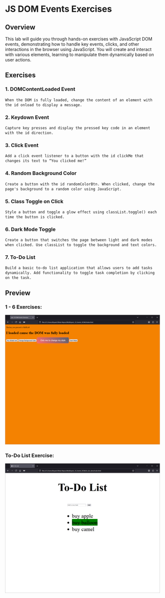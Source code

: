 # JS DOM Events Exercises

## Overview

This lab will guide you through hands-on exercises with JavaScript DOM events, demonstrating how to handle key events, clicks, and other interactions in the browser using JavaScript. You will create and interact with various elements, learning to manipulate them dynamically based on user actions.

## Exercises

### 1. DOMContentLoaded Event

    When the DOM is fully loaded, change the content of an element with the id onload to display a message.

### 2. Keydown Event

    Capture key presses and display the pressed key code in an element with the id direction.

### 3. Click Event

    Add a click event listener to a button with the id clickMe that changes its text to “You clicked me!”

### 4. Random Background Color

    Create a button with the id randomColorBtn. When clicked, change the page's background to a random color using JavaScript.

### 5. Class Toggle on Click

    Style a button and toggle a glow effect using classList.toggle() each time the button is clicked.

### 6. Dark Mode Toggle

    Create a button that switches the page between light and dark modes when clicked. Use classList to toggle the background and text colors.

### 7. To-Do List

    Build a basic to-do list application that allows users to add tasks dynamically. Add functionality to toggle task completion by clicking on the task.

## Preview

### 1 - 6 Exercises:

![js dom preview](./assets/js_dom_preview.png)

### To-Do List Exercise:

![todo preview](./assets/todo_preview.png)
